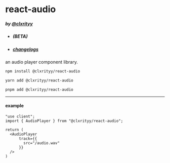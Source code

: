 # react-audio

##### by [@clxrityy](https://github.com/clxrityy)

- ##### (BETA)
- ##### [changelogs](/CHANGELOG.md)


an audio player component library.

```zsh
npm install @clxrityy/react-audio
```
```zsh
yarn add @clxrityy/react-audio
```
```zsh
pnpm add @clxrityy/react-audio
```

---

#### example

```tsx
"use client";
import { AudioPlayer } from "@clxrityy/react-audio";

return (
  <AudioPlayer
      track={{
        src="/audio.wav"
      }}
  />
)
```